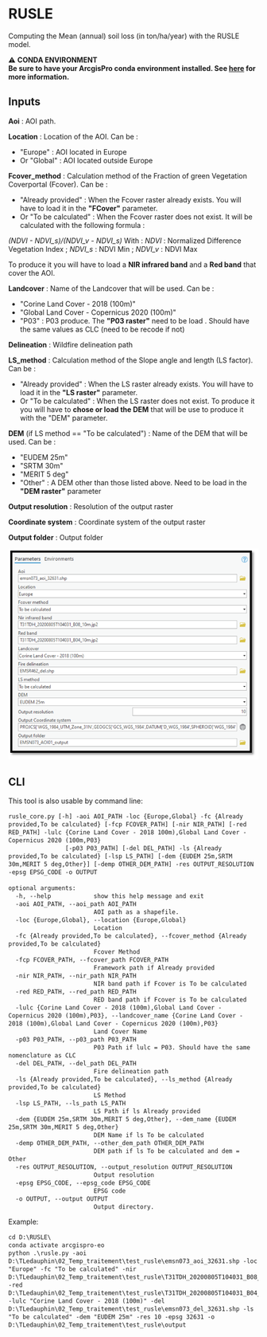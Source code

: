 # RUSLE
Computing the Mean (annual) soil loss (in ton/ha/year) with the RUSLE model.

:warning: **CONDA ENVIRONMENT**  
**Be sure to have your ArcgisPro conda environment installed.
See [here](https://git.unistra.fr/sertit/arcgis-pro/sertit-eo-conda-environment) for more information.**


## Inputs

**Aoi** : 
AOI path.

**Location** : 
Location of the AOI.
Can be :
- "Europe" : AOI located in Europe
- Or "Global" : AOI located outside Europe

**Fcover_method** :
Calculation method of the Fraction of green Vegetation Coverportal (Fcover).
Can be :
- "Already provided" : When the Fcover raster already exists. You will have to load it in the **"FCover"** parameter.
- Or "To be calculated" : When the Fcover raster does not exist. It will be calculated with the following formula :

_(NDVI - NDVI_s)/(NDVI_v - NDVI_s)_
With :
_NDVI_ : Normalized Difference Vegetation Index
; _NDVI_s_ : NDVI Min
; _NDVI_v_ : NDVI Max

To produce it you will have to load a **NIR infrared band** and a **Red band** that cover the AOI.

**Landcover** : 
Name of the Landcover that will be used.
Can be :
- "Corine Land Cover - 2018 (100m)"
- "Global Land Cover - Copernicus 2020 (100m)"
- "P03" : P03 produce. The **"P03 raster"** need to be load . Should have the same values as CLC (need to be recode if not)

**Delineation** : Wildfire delineation path

**LS_method** : Calculation method of the Slope angle and length (LS factor).
Can be :
- "Already provided" : When the LS raster already exists. You will have to load it in the **"LS raster"** parameter.
- Or "To be calculated" : When the LS raster does not exist. To produce it you will have to **chose or load the DEM** that will be use to produce it with the "DEM" parameter.

**DEM** (if LS method == "To be calculated") : Name of the DEM that will be used.
Can be :
- "EUDEM 25m"
- "SRTM 30m"
- "MERIT 5 deg"
- "Other" : A DEM other than those listed above. Need to be load in the **"DEM raster"** parameter

**Output resolution** : Resolution of the output raster

**Coordinate system** : Coordinate system of the output raster

**Output folder** : Output folder

![Arcgis  pro toolbox](Arcgis_pro_Toolbox.PNG)


## CLI
This tool is also usable by command line:
```shell
rusle_core.py [-h] -aoi AOI_PATH -loc {Europe,Global} -fc {Already provided,To be calculated} [-fcp FCOVER_PATH] [-nir NIR_PATH] [-red RED_PATH] -lulc {Corine Land Cover - 2018 100m),Global Land Cover - Copernicus 2020 (100m,P03}
                [-p03 P03_PATH] [-del DEL_PATH] -ls {Already provided,To be calculated} [-lsp LS_PATH] [-dem {EUDEM 25m,SRTM 30m,MERIT 5 deg,Other}] [-demp OTHER_DEM_PATH] -res OUTPUT_RESOLUTION -epsg EPSG_CODE -o OUTPUT

optional arguments:
  -h, --help            show this help message and exit
  -aoi AOI_PATH, --aoi_path AOI_PATH
                        AOI path as a shapefile.
  -loc {Europe,Global}, --location {Europe,Global}
                        Location
  -fc {Already provided,To be calculated}, --fcover_method {Already provided,To be calculated}
                        Fcover Method
  -fcp FCOVER_PATH, --fcover_path FCOVER_PATH
                        Framework path if Already provided
  -nir NIR_PATH, --nir_path NIR_PATH
                        NIR band path if Fcover is To be calculated
  -red RED_PATH, --red_path RED_PATH
                        RED band path if Fcover is To be calculated
  -lulc {Corine Land Cover - 2018 (100m),Global Land Cover - Copernicus 2020 (100m),P03}, --landcover_name {Corine Land Cover - 2018 (100m),Global Land Cover - Copernicus 2020 (100m),P03}
                        Land Cover Name
  -p03 P03_PATH, --p03_path P03_PATH
                        P03 Path if lulc = P03. Should have the same nomenclature as CLC
  -del DEL_PATH, --del_path DEL_PATH
                        Fire delineation path
  -ls {Already provided,To be calculated}, --ls_method {Already provided,To be calculated}
                        LS Method
  -lsp LS_PATH, --ls_path LS_PATH
                        LS Path if ls Already provided
  -dem {EUDEM 25m,SRTM 30m,MERIT 5 deg,Other}, --dem_name {EUDEM 25m,SRTM 30m,MERIT 5 deg,Other}
                        DEM Name if ls To be calculated
  -demp OTHER_DEM_PATH, --other_dem_path OTHER_DEM_PATH
                        DEM path if ls To be calculated and dem = Other
  -res OUTPUT_RESOLUTION, --output_resolution OUTPUT_RESOLUTION
                        Output resolution
  -epsg EPSG_CODE, --epsg_code EPSG_CODE
                        EPSG code
  -o OUTPUT, --output OUTPUT
                        Output directory.
```

Example:
```shell
cd D:\RUSLE\
conda activate arcgispro-eo
python .\rusle.py -aoi D:\TLedauphin\02_Temp_traitement\test_rusle\emsn073_aoi_32631.shp -loc "Europe" -fc "To be calculated" -nir D:\TLedauphin\02_Temp_traitement\test_rusle\T31TDH_20200805T104031_B08_10m.jp2 -red D:\TLedauphin\02_Temp_traitement\test_rusle\T31TDH_20200805T104031_B04_10m.jp2 -lulc "Corine Land Cover - 2018 (100m)" -del D:\TLedauphin\02_Temp_traitement\test_rusle\emsn073_del_32631.shp -ls "To be calculated" -dem "EUDEM 25m" -res 10 -epsg 32631 -o D:\TLedauphin\02_Temp_traitement\test_rusle\output
```
